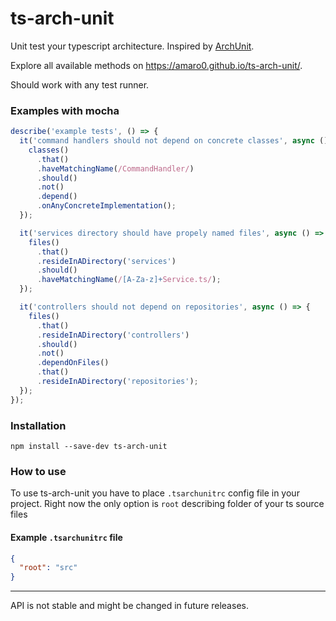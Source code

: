 # ts-arch-unit

Unit test your typescript architecture. Inspired by [ArchUnit](https://www.archunit.org/).

Explore all available methods on https://amaro0.github.io/ts-arch-unit/.

Should work with any test runner.

### Examples with mocha

```typescript
describe('example tests', () => {
  it('command handlers should not depend on concrete classes', async () => {
    classes()
      .that()
      .haveMatchingName(/CommandHandler/)
      .should()
      .not()
      .depend()
      .onAnyConcreteImplementation();
  });

  it('services directory should have propely named files', async () => {
    files()
      .that()
      .resideInADirectory('services')
      .should()
      .haveMatchingName(/[A-Za-z]+Service.ts/);
  });

  it('controllers should not depend on repositories', async () => {
    files()
      .that()
      .resideInADirectory('controllers')
      .should()
      .not()
      .dependOnFiles()
      .that()
      .resideInADirectory('repositories');
  });
});
```

### Installation

`npm install --save-dev ts-arch-unit`

### How to use

To use ts-arch-unit you have to place `.tsarchunitrc` config file in your project. Right now the
only option is `root` describing folder of your ts source files

#### Example `.tsarchunitrc` file

```json
{
  "root": "src"
}
```

---

API is not stable and might be changed in future releases.
